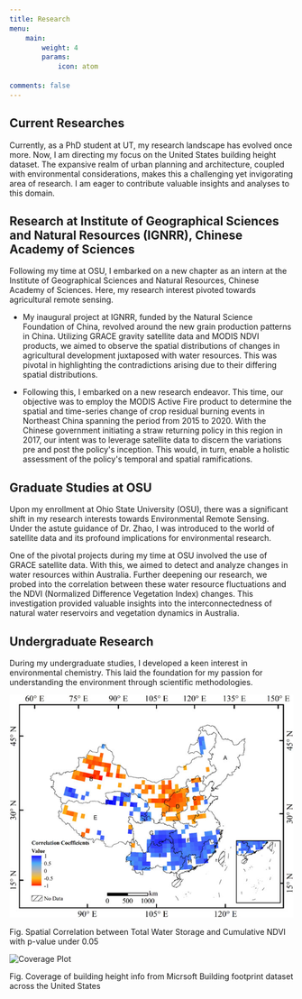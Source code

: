 ```yaml
---
title: Research
menu:
    main: 
        weight: 4
        params:
            icon: atom

comments: false
---
```

## Current Researches

Currently, as a PhD student at UT, my research landscape has evolved once more. Now, I am directing my focus on the United States building height dataset. The expansive realm of urban planning and architecture, coupled with environmental considerations, makes this a challenging yet invigorating area of research. I am eager to contribute valuable insights and analyses to this domain.

## Research at Institute of Geographical Sciences and Natural Resources (IGNRR), Chinese Academy of Sciences

Following my time at OSU, I embarked on a new chapter as an intern at the Institute of Geographical Sciences and Natural Resources, Chinese Academy of Sciences. Here, my research interest pivoted towards agricultural remote sensing.

- My inaugural project at IGNRR, funded by the Natural Science Foundation of China, revolved around the new grain production patterns in China. Utilizing GRACE gravity satellite data and MODIS NDVI products, we aimed to observe the spatial distributions of changes in agricultural development juxtaposed with water resources. This was pivotal in highlighting the contradictions arising due to their differing spatial distributions.
  
- Following this, I embarked on a new research endeavor. This time, our objective was to employ the MODIS Active Fire product to determine the spatial and time-series change of crop residual burning events in Northeast China spanning the period from 2015 to 2020. With the Chinese government initiating a straw returning policy in this region in 2017, our intent was to leverage satellite data to discern the variations pre and post the policy's inception. This would, in turn, enable a holistic assessment of the policy's temporal and spatial ramifications.

## Graduate Studies at OSU

Upon my enrollment at Ohio State University (OSU), there was a significant shift in my research interests towards Environmental Remote Sensing. Under the astute guidance of Dr. Zhao, I was introduced to the world of satellite data and its profound implications for environmental research.

One of the pivotal projects during my time at OSU involved the use of GRACE satellite data. With this, we aimed to detect and analyze changes in water resources within Australia. Further deepening our research, we probed into the correlation between these water resource fluctuations and the NDVI (Normalized Difference Vegetation Index) changes. This investigation provided valuable insights into the interconnectedness of natural water reservoirs and vegetation dynamics in Australia.

## Undergraduate Research

During my undergraduate studies, I developed a keen interest in environmental chemistry. This laid the foundation for my passion for understanding the environment through scientific methodologies.

![Correlation Plot](cor_plot.jpg)

Fig. Spatial Correlation between Total Water Storage and Cumulative NDVI with p-value under 0.05

![Coverage Plot](coverage.jpg)

Fig. Coverage of building height info from Micrsoft Building footprint dataset across the United States